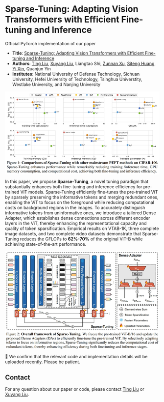 # Sparse-Tuning: Adapting Vision Transformers with Efficient Fine-tuning and Inference
Official PyTorch implementation of our paper 
* **Title**: [Sparse-Tuning: Adapting Vision Transformers with Efficient Fine-tuning and Inference]()
* **Authors**: [Ting Liu](https://github.com/liuting20), [Xuyang Liu](https://xuyang-liu16.github.io/), Liangtao Shi, [Zunnan Xu](https://kkakkkka.github.io/), [Siteng Huang](https://kyonhuang.top/), [Yi Xin](https://synbol.github.io/), Quanjun Yin
* **Institutes**: National University of Defense Technology, Sichuan University, Hefei University of Technology, Tsinghua Universtity, Westlake University, and Nanjing University <br>

<p align="center"> <img src="performance.png" width="1000" align="center"> </p>

In this paper, we propose **Sparse-Tuning**, a novel tuning paradigm that substantially enhances both fine-tuning and inference efficiency for pre-trained ViT models. Sparse-Tuning efficiently fine-tunes the pre-trained ViT by sparsely preserving the informative tokens and merging redundant ones, enabling the ViT to focus on the foreground while reducing computational costs on background regions in the images. To accurately distinguish informative tokens from uninformative ones, we introduce a tailored Dense Adapter, which establishes dense connections across different encoder layers in the ViT, thereby enhancing the representational capacity and quality of token sparsification. Empirical results on VTAB-1K, three complete image datasets, and two complete video datasets demonstrate that Sparse-Tuning reduces the GFLOPs to **62%-70%** of the original ViT-B while achieving state-of-the-art performance.
<p align="center"> <img src="overview.png" width="1000" align="center"> </p>

:pushpin: We confirm that the relevant code and implementation details will be uploaded recently. Please be patient.

## Contact
For any question about our paper or code, please contact [Ting Liu](mailto:liuting20@nudt.edu.cn) or [Xuyang Liu](mailto:liuxuyang@stu.scu.edu.cn).
